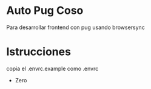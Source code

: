 Auto Pug Coso
=============

Para desarrollar frontend con pug usando browsersync

# Istrucciones
copia el .envrc.example como .envrc

- Zero
